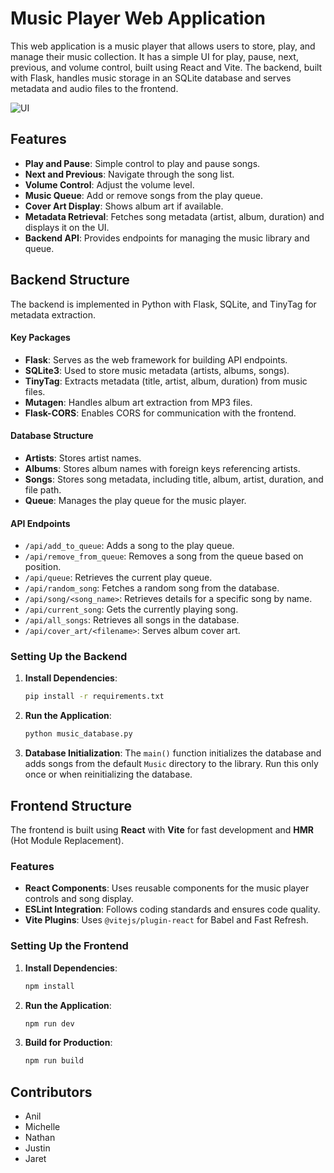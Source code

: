 # Music Player Web Application

This web application is a music player that allows users to store, play, and manage their music collection. It has a simple UI for play, pause, next, previous, and volume control, built using React and Vite. The backend, built with Flask, handles music storage in an SQLite database and serves metadata and audio files to the frontend.

![UI](./UI.png)

## Features

- **Play and Pause**: Simple control to play and pause songs.
- **Next and Previous**: Navigate through the song list.
- **Volume Control**: Adjust the volume level.
- **Music Queue**: Add or remove songs from the play queue.
- **Cover Art Display**: Shows album art if available.
- **Metadata Retrieval**: Fetches song metadata (artist, album, duration) and displays it on the UI.
- **Backend API**: Provides endpoints for managing the music library and queue.

## Backend Structure

The backend is implemented in Python with Flask, SQLite, and TinyTag for metadata extraction.

#### Key Packages

- **Flask**: Serves as the web framework for building API endpoints.
- **SQLite3**: Used to store music metadata (artists, albums, songs).
- **TinyTag**: Extracts metadata (title, artist, album, duration) from music files.
- **Mutagen**: Handles album art extraction from MP3 files.
- **Flask-CORS**: Enables CORS for communication with the frontend.

#### Database Structure

- **Artists**: Stores artist names.
- **Albums**: Stores album names with foreign keys referencing artists.
- **Songs**: Stores song metadata, including title, album, artist, duration, and file path.
- **Queue**: Manages the play queue for the music player.

#### API Endpoints

- `/api/add_to_queue`: Adds a song to the play queue.
- `/api/remove_from_queue`: Removes a song from the queue based on position.
- `/api/queue`: Retrieves the current play queue.
- `/api/random_song`: Fetches a random song from the database.
- `/api/song/<song_name>`: Retrieves details for a specific song by name.
- `/api/current_song`: Gets the currently playing song.
- `/api/all_songs`: Retrieves all songs in the database.
- `/api/cover_art/<filename>`: Serves album cover art.

### Setting Up the Backend

1. **Install Dependencies**:
   ```bash
   pip install -r requirements.txt
   ```

2. **Run the Application**:
   ```bash
   python music_database.py
   ```

3. **Database Initialization**:
   The `main()` function initializes the database and adds songs from the default `Music` directory to the library. Run this only once or when reinitializing the database.

## Frontend Structure

The frontend is built using **React** with **Vite** for fast development and **HMR** (Hot Module Replacement).

### Features

- **React Components**: Uses reusable components for the music player controls and song display.
- **ESLint Integration**: Follows coding standards and ensures code quality.
- **Vite Plugins**: Uses `@vitejs/plugin-react` for Babel and Fast Refresh.

### Setting Up the Frontend

1. **Install Dependencies**:
   ```bash
   npm install
   ```

2. **Run the Application**:
   ```bash
   npm run dev
   ```

3. **Build for Production**:
   ```bash
   npm run build
   ```

## Contributors
* Anil
* Michelle
* Nathan
* Justin
* Jaret
